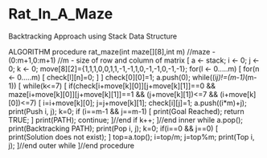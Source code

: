 # Rat_In_A_Maze
Backtracking Approach using Stack Data Structure

ALGORITHM
procedure rat_maze(int maze[][8],int m)
//maze - (0:m+1,0:m+1)
//m - size of row and column of matrix
[
a <- stack;
i <- 0; j <- 0; k <- 0;
move[8][2]={1,1,1,0,0,1,1,-1,-1,1,0,-1,-1,0,-1,-1};
for(l <- 0.....m)
[
for(n <- 0.....m)
[
check[l][n]=0;
]
]
check[0][0]=1;
a.push(0);
while((i*j)!=(m-1)*(m-1))
[
while(k<=7)
[
if(check[i+move[k][0]][j+move[k][1]]==0
&& maze[i+move[k][0]][j+move[k][1]]==1 &&
(j+move[k][1])<=7 && (i+move[k][0])<=7)
[
i=i+move[k][0];
j=j+move[k][1];
check[i][j]=1;
a.push((i*m)+j);
print(Push i, j);
k=0;
if (i==m-1 && j==m-1)
[
print(Goal Reached);
return TRUE;
]
print(PATH);
continue;
]//end if
k++;
]//end inner while
a.pop();
print(Backtracking PATH);
print(Pop i, j);
k=0;
if(i==0 && j==0)
[
print(Solution does not exist);
] top=a.top();
i=top/m;
j=top%m;
print(Top i, j);
]//end outer while
]//end procedure
